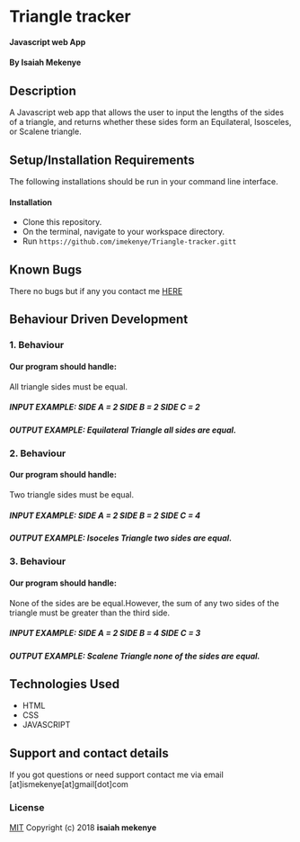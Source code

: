 # Triangle tracker
#### Javascript web App
#### By **Isaiah Mekenye**
## Description
A Javascript web app that allows the user to input the lengths of the sides of a triangle, and returns whether these sides form an Equilateral, Isosceles, or Scalene triangle.
## Setup/Installation Requirements
The following installations should be run in your command line interface.
#### Installation
* Clone this repository.
* On the terminal, navigate to your workspace directory.
* Run
``` https://github.com/imekenye/Triangle-tracker.gitt ```
## Known Bugs
There no bugs but if any you contact me <a href="https://github.com/imekenye/Portfolio-Landing-Page/issues/new">HERE</a>
## Behaviour Driven Development
### 1. Behaviour
#### Our program should handle:
All triangle sides must be equal.

##### INPUT EXAMPLE: SIDE A = 2 SIDE B = 2 SIDE C = 2
##### OUTPUT EXAMPLE: Equilateral Triangle all sides are equal.

### 2. Behaviour
#### Our program should handle:
Two triangle sides must be equal.

##### INPUT EXAMPLE: SIDE A = 2 SIDE B = 2 SIDE C = 4
##### OUTPUT EXAMPLE: Isoceles Triangle two sides are equal.

### 3. Behaviour
#### Our program should handle:
None of the sides are be equal.However, the sum of any two sides of the triangle must be greater than the third side.

##### INPUT EXAMPLE: SIDE A = 2 SIDE B = 4 SIDE C = 3
##### OUTPUT EXAMPLE: Scalene Triangle none of the sides are equal.

## Technologies Used
* HTML
* CSS
* JAVASCRIPT
## Support and contact details
If you got questions or need support contact me via email [at]ismekenye[at]gmail[dot]com
### License
<a href="https://github.com/imekenye/Portfolio-Landing-Page/blob/master/LICENSE">MIT</a> Copyright (c) 2018 **isaiah mekenye**
